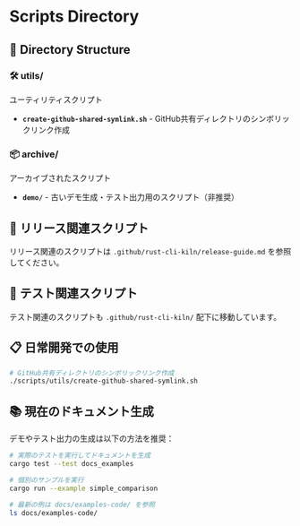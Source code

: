 # Scripts Directory

## 📁 Directory Structure

### 🛠️ utils/
ユーティリティスクリプト

- **`create-github-shared-symlink.sh`** - GitHub共有ディレクトリのシンボリックリンク作成

### 📦 archive/
アーカイブされたスクリプト

- **`demo/`** - 古いデモ生成・テスト出力用のスクリプト（非推奨）

## 🚀 リリース関連スクリプト

リリース関連のスクリプトは `.github/rust-cli-kiln/release-guide.md` を参照してください。

## 🧪 テスト関連スクリプト

テスト関連のスクリプトも `.github/rust-cli-kiln/` 配下に移動しています。

## 📋 日常開発での使用

```bash
# GitHub共有ディレクトリのシンボリックリンク作成
./scripts/utils/create-github-shared-symlink.sh
```

## 📚 現在のドキュメント生成

デモやテスト出力の生成は以下の方法を推奨：

```bash
# 実際のテストを実行してドキュメントを生成
cargo test --test docs_examples

# 個別のサンプルを実行
cargo run --example simple_comparison

# 最新の例は docs/examples-code/ を参照
ls docs/examples-code/
```